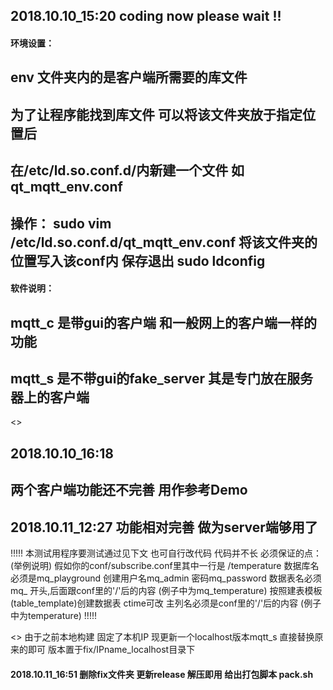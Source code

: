 ## 2018.10.10_15:20   coding now please wait !!
#### 环境设置：

## env 文件夹内的是客户端所需要的库文件 
## 为了让程序能找到库文件 可以将该文件夹放于指定位置后 
## 在/etc/ld.so.conf.d/内新建一个文件 如 qt_mqtt_env.conf
## 操作： sudo vim /etc/ld.so.conf.d/qt_mqtt_env.conf   将该文件夹的位置写入该conf内 保存退出 sudo ldconfig
#### 软件说明：

## mqtt_c 是带gui的客户端 和一般网上的客户端一样的功能
## mqtt_s 是不带gui的fake_server 其是专门放在服务器上的客户端
<>

## 2018.10.10_16:18 
## 两个客户端功能还不完善 用作参考Demo

## 2018.10.11_12:27 功能相对完善 做为server端够用了
!!!!!
本测试用程序要测试通过见下文 也可自行改代码 代码并不长
必须保证的点：(举例说明)
假如你的conf/subscribe.conf里其中一行是 /temperature
数据库名必须是mq_playground
创建用户名mq_admin 密码mq_password
数据表名必须 mq_ 开头,后面跟conf里的'/'后的内容 (例子中为mq_temperature)
按照建表模板(table_template)创建数据表 ctime可改 主列名必须是conf里的'/'后的内容 (例子中为temperature)
!!!!!

<>
由于之前本地构建 固定了本机IP
现更新一个localhost版本mqtt_s 直接替换原来的即可
版本置于fix/IPname_localhost目录下

#### 2018.10.11_16:51 删除fix文件夹 更新release 解压即用  给出打包脚本 pack.sh



